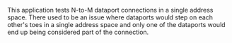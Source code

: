 <!--
     Copyright 2017, Data61, CSIRO (ABN 41 687 119 230)

     SPDX-License-Identifier: CC-BY-SA-4.0
-->

This application tests N-to-M dataport connections in a single address space.
There used to be an issue where dataports would step on each other's toes in a
single address space and only one of the dataports would end up being
considered part of the connection.
